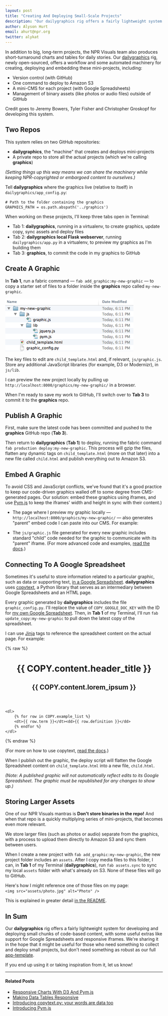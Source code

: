 ```yaml
---
layout: post
title: "Creating And Deploying Small-Scale Projects"
description: "Our dailygraphics rig offers a fairly lightweight system for developing and deploying small chunks of code-based content, with some useful extras like support for Google Spreadsheets and responsive iframes."
author: Alyson Hurt
email: ahurt@npr.org
twitter: alykat
---
```


In addition to big, long-term projects, the NPR Visuals team also produces short-turnaround charts and tables for daily stories. Our [dailygraphics](https://github.com/nprapps/dailygraphics) rig, newly open-sourced, offers a workflow and some automated machinery for creating, deploying and embedding these mini-projects, including:

* Version control (with GitHub)
* One command to deploy to Amazon S3
* A mini-CMS for each project (with Google Spreadsheets)
* Management of binary assets (like photos or audio files) outside of GitHub

Credit goes to Jeremy Bowers, Tyler Fisher and Christopher Groskopf for developing this system.


## Two Repos

This system relies on two GitHub repositories:

* **dailygraphics**, the "machine" that creates and deploys mini-projects
* A private repo to store all the actual projects (which we're calling **graphics**)

_(Setting things up this way means we can share the machinery while keeping NPR-copyrighted or embargoed content to ourselves.)_

Tell **dailygraphics** where the graphics live (relative to itself) in ```dailygraphics/app_config.py```:

    # Path to the folder containing the graphics
    GRAPHICS_PATH = os.path.abspath('../graphics')

When working on these projects, I'll keep three tabs open in Terminal:

* Tab 1: **dailygraphics**, running in a virtualenv, to create graphics, update copy, sync assets and deploy files
* Tab 2: **dailygraphics local Flask webserver**, running ```dailygraphics/app.py``` in a virtualenv, to preview my graphics as I'm building them
* Tab 3: **graphics**, to commit the code in my graphics to GitHub


## Create A Graphic

In **Tab 1**, run a fabric command &mdash; ```fab add_graphic:my-new-graphic``` &mdash; to copy a starter set of files to a folder inside the **graphics** repo called ```my-new-graphic```.

<img src="/img/posts/my-new-graphic.png" alt="File tree">

The key files to edit are ```child_template.html``` and, if relevant, ```js/graphic.js```. Store any additional JavaScript libraries (for example, D3 or Modernizr), in ```js/lib```.

I can preview the new project locally by pulling up ```http://localhost:8000/graphics/my-new-graphic/``` in a browser.

When I'm ready to save my work to GitHub, I'll switch over to **Tab 3** to commit it to the **graphics** repo.


## Publish A Graphic

First, make sure the latest code has been committed and pushed to the **graphics** GitHub repo (**Tab 3**).

Then return to **dailygraphics** (**Tab 1**) to deploy, running the fabric command ```fab production deploy:my-new-graphic```. This process will gzip the files, flatten any dynamic tags on ```child_template.html``` (more on that later) into a new file called ```child.html``` and publish everything out to Amazon S3.


## Embed A Graphic

To avoid CSS and JavaScript conflicts, we've found that it's a good practice to keep our code-driven graphics walled off to some degree from CMS-generated pages. Our solution: embed these graphics using iframes, and use [Pym.js](http://blog.apps.npr.org/pym.js/) to keep the iframes' width and height in sync with their content.)

* The page where I preview my graphic locally &mdash; ```http://localhost:8000/graphics/my-new-graphic/``` &mdash; also generates "parent" embed code I can paste into our CMS. For example:

<script src="https://gist.github.com/alykat/5f542da906d6f57399d0.js"> </script>

* The ```js/graphic.js``` file generated for every new graphic includes standard "child" code needed for the graphic to communicate with its "parent" iframe. (For more advanced code and examples, [read the docs](http://blog.apps.npr.org/pym.js/).)

<script src="https://gist.github.com/alykat/617726d4591ea28e630d.js"> </script>

## Connecting To A Google Spreadsheet

Sometimes it's useful to store information related to a particular graphic, such as data or supporting text, [in a Google Spreadsheet](http://blog.apps.npr.org/2014/04/21/introducing-copytext-py.html). **dailygraphics** uses [copytext](https://github.com/nprapps/copytext), a Python library that serves as an intermediary between Google Spreadsheets and an HTML page.

Every graphic generated by **dailygraphics** includes the file ```graphic_config.py```. I'll replace the value of ```COPY_GOOGLE_DOC_KEY``` with the ID for [my own Google Spreadsheet](https://docs.google.com/spreadsheet/pub?key=0AlXMOHKxzQVRdHZuX1UycXplRlBfLVB0UVNldHJYZmc&output=html). Then, in **Tab 1** of my Terminal, I'll run ```fab update_copy:my-new-graphic``` to pull down the latest copy of the spreadsheet.

I can use [Jinja](http://jinja.pocoo.org/docs/templates/) tags to reference the spreadsheet content on the actual page. For example:

{% raw %}
    <header>
        <h1>{{ COPY.content.header_title }}</h1>
        <h2>{{ COPY.content.lorem_ipsum }}</h2>
    </header>

    <dl>
        {% for row in COPY.example_list %}
        <dt>{{ row.term }}</dt><dd>{{ row.definition }}</dd>
        {% endfor %}
    </dl>
{% endraw %}

(For more on how to use copytext, [read the docs](http://copytext.readthedocs.org).)

When I publish out the graphic, the deploy script will flatten the Google Spreadsheet content on ```child_template.html``` into a new file, ```child.html```.

_(Note: A published graphic will not automatically reflect edits to its Google Spreadsheet. The graphic must be republished for any changes to show up.)_


## Storing Larger Assets

One of our NPR Visuals mantras is **Don't store binaries in the repo!** And when that repo is a quickly multiplying series of mini-projects, that becomes even more relevant.

We store larger files (such as photos or audio) separate from the graphics, with a process to upload them directly to Amazon S3 and sync them between users.

When I create a new project with ```fab add_graphic:my-new-graphic```, the new project folder includes an ```assets```. After I copy media files to this folder, I can, in **Tab 1** of my Terminal (**dailygraphics**), run ```fab assets.sync``` to sync my local ```assets``` folder with what's already on S3. None of these files will go to GitHub.

Here's how I might reference one of those files on my page:<br />
```<img src="assets/photo.jpg" alt="Photo" />```

This is explained in greater detail [in the README](https://github.com/nprapps/dailygraphics#storing-media-assets).


## In Sum

Our **dailygraphics** rig offers a fairly lightweight system for developing and deploying small chunks of code-based content, with some useful extras like support for Google Spreadsheets and responsive iframes. We're sharing it in the hope that it might be useful for those who need something to collect and deploy small projects, but don't need something as robust as our full [app-template](https://github.com/nprapps/app-template).

If you end up using it or taking inspiration from it, let us know!

----------

#### Related Posts

* [Responsive Charts With D3 And Pym.js](http://blog.apps.npr.org/2014/05/19/responsive-charts.html)
* [Making Data Tables Responsive](http://blog.apps.npr.org/2014/05/09/responsive-data-tables.html)
* [Introducing copytext.py: your words are data too](http://blog.apps.npr.org/2014/04/21/introducing-copytext-py.html)
* [Introducing Pym.js](https://source.opennews.org/en-US/articles/introducing-pym/)